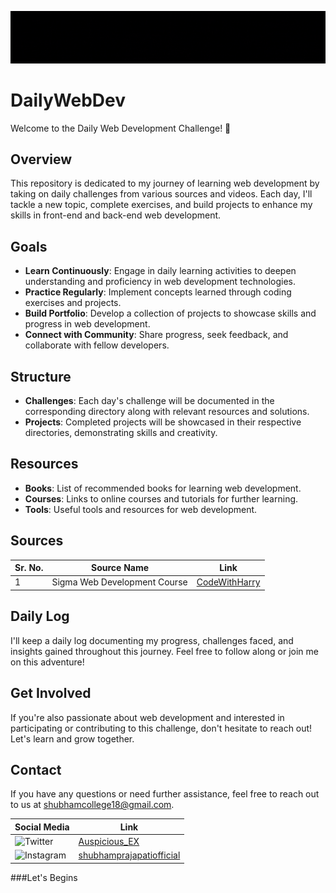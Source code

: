[![MasterHead](https://github.com/Auspicious-EX/DailyWebDev/blob/main/Repo%20Images/Git%20Repos%20banner.gif?raw=true)](https://)


# DailyWebDev
Welcome to the Daily Web Development Challenge! 🚀

## Overview
This repository is dedicated to my journey of learning web development by taking on daily challenges from various sources and videos. Each day, I'll tackle a new topic, complete exercises, and build projects to enhance my skills in front-end and back-end web development.

## Goals
- **Learn Continuously**: Engage in daily learning activities to deepen understanding and proficiency in web development technologies.
- **Practice Regularly**: Implement concepts learned through coding exercises and projects.
- **Build Portfolio**: Develop a collection of projects to showcase skills and progress in web development.
- **Connect with Community**: Share progress, seek feedback, and collaborate with fellow developers.

## Structure
- **Challenges**: Each day's challenge will be documented in the corresponding directory along with relevant resources and solutions.
- **Projects**: Completed projects will be showcased in their respective directories, demonstrating skills and creativity.

## Resources
- **Books**: List of recommended books for learning web development.
- **Courses**: Links to online courses and tutorials for further learning.
- **Tools**: Useful tools and resources for web development.

## Sources
| Sr. No. | Source Name                   | Link                                             |
|---------|-------------------------------|--------------------------------------------------|
| 1       | Sigma Web Development Course | [CodeWithHarry](https://www.youtube.com/playlist?list=PLu0W_9lII9aiWc6c8Y5VzfQtpILnziRcv) |

## Daily Log
I'll keep a daily log documenting my progress, challenges faced, and insights gained throughout this journey. Feel free to follow along or join me on this adventure!

## Get Involved
If you're also passionate about web development and interested in participating or contributing to this challenge, don't hesitate to reach out! Let's learn and grow together.

## Contact
If you have any questions or need further assistance, feel free to reach out to us at shubhamcollege18@gmail.com.

| Social Media | Link |
|--------------|------|
| ![Twitter](https://img.shields.io/badge/Twitter-%231DA1F2.svg?style=for-the-badge&logo=Twitter&logoColor=white) | [Auspicious_EX](https://twitter.com/Auspicious_EX) |
| ![Instagram](https://img.shields.io/badge/Instagram-%23E4405F.svg?style=for-the-badge&logo=Instagram&logoColor=white) | [shubhamprajapatiofficial](https://www.instagram.com/shubhamprajapatiofficial) |


###Let's Begins 